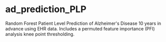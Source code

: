 # ad_prediction_PLP
Random Forest Patient Level Prediction of Alzheimer's Disease 10 years in advance using EHR data. Includes a permuted feature importance (PFI) analysis knee point thresholding. 
